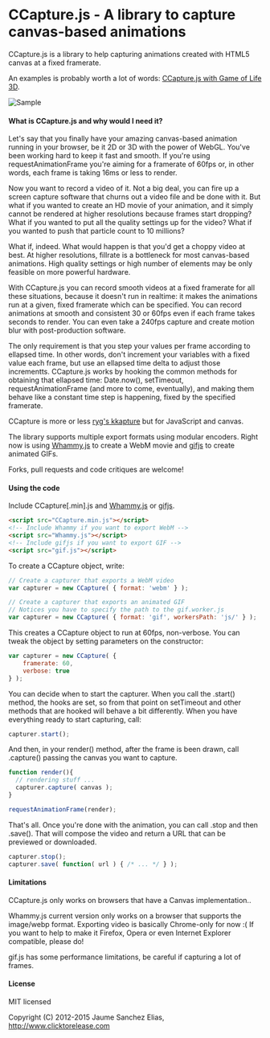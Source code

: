 # CCapture.js - A library to capture canvas-based animations

CCapture.js is a library to help capturing animations created with HTML5 canvas at a fixed framerate. 

An examples is probably worth a lot of words: [CCapture.js with Game of Life 3D](http://www.clicktorelease.com/code/conway3d_ccapture/).

![Sample](https://raw.githubusercontent.com/spite/ccapture.js/master/assets/sample.gif)

#### What is CCapture.js and why would I need it? ####

Let's say that you finally have your amazing canvas-based animation running in your browser, be it 2D or 3D with the power of WebGL. You've been working hard to keep it fast and smooth. If you're using requestAnimationFrame you're aiming for a framerate of 60fps or, in other words, each frame is taking 16ms or less to render.

Now you want to record a video of it. Not a big deal, you can fire up a screen capture software that churns out a video file and be done with it. But what if you wanted to create an HD movie of your animation, and it simply cannot be rendered at higher resolutions because frames start dropping? What if you wanted to put all the quality settings up for the video? What if you wanted to push that particle count to 10 millions?

What if, indeed. What would happen is that you'd get a choppy video at best. At higher resolutions, fillrate is a bottleneck for most canvas-based animations. High quality settings or high number of elements may be only feasible on more powerful hardware.

With CCapture.js you can record smooth videos at a fixed framerate for all these situations, because it doesn't run in realtime: it makes the animations run at a given, fixed framerate which can be specified. You can record animations at smooth and consistent 30 or 60fps even if each frame takes seconds to render. You can even take a 240fps capture and create motion blur with post-production software.

The only requirement is that you step your values per frame according to ellapsed time. In other words, don't increment your variables with a fixed value each frame, but use an ellapsed time delta to adjust those incrementts. CCapture.js works by hooking the common methods for obtaining that ellapsed time: Date.now(), setTimeout, requestAnimationFrame (and more to come, eventually), and making them behave like a constant time step is happening, fixed by the specified framerate.

CCapture is more or less [ryg's kkapture](http://www.farb-rausch.de/~fg/kkapture/) but for JavaScript and canvas. 

The library supports multiple export formats using modular encoders. Right now is using [Whammy.js](http://antimatter15.com/wp/2012/08/whammy-a-real-time-javascript-webm-encoder/) to create a WebM movie and [gifjs](http://jnordberg.github.io/gif.js/) to create animated GIFs.

Forks, pull requests and code critiques are welcome!

#### Using the code ####

Include CCapture[.min].js and [Whammy.js](http://antimatter15.com/wp/2012/08/whammy-a-real-time-javascript-webm-encoder/) or [gifjs](http://jnordberg.github.io/gif.js/). 

```html
<script src="CCapture.min.js"></script>
<!-- Include Whammy if you want to export WebM -->
<script src="Whammy.js"></script>
<!-- Include gifjs if you want to export GIF -->
<script src="gif.js"></script>
```

To create a CCapture object, write:

```js
// Create a capturer that exports a WebM video
var capturer = new CCapture( { format: 'webm' } );

// Create a capturer that exports an animated GIF
// Notices you have to specify the path to the gif.worker.js 
var capturer = new CCapture( { format: 'gif', workersPath: 'js/' } );
```

This creates a CCapture object to run at 60fps, non-verbose. You can tweak the object by setting parameters on the constructor:

```js
var capturer = new CCapture( {
	framerate: 60,
	verbose: true
} );
```

You can decide when to start the capturer. When you call the .start() method, the hooks are set, so from that point on setTimeout and other methods that are hooked will behave a bit differently. When you have everything ready to start capturing, call:

```js
capturer.start();
```

And then, in your render() method, after the frame is been drawn, call .capture() passing the canvas you want to capture.

```js
function render(){
  // rendering stuff ...
  capturer.capture( canvas );
}

requestAnimationFrame(render);
```

That's all. Once you're done with the animation, you can call .stop and then .save(). That will compose the video and return a URL that can be previewed or downloaded.

```js
capturer.stop();
capturer.save( function( url ) { /* ... */ } );
```

#### Limitations ####

CCapture.js only works on browsers that have a Canvas implementation..

Whammy.js current version only works on a browser that supports the image/webp format. Exporting video is basically Chrome-only for now :( If you want to help to make it Firefox, Opera or even Internet Explorer compatible, please do!

gif.js has some performance limitations, be careful if capturing a lot of frames.

#### License ####

MIT licensed

Copyright (C) 2012-2015 Jaume Sanchez Elias, http://www.clicktorelease.com
